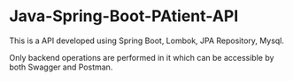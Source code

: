 # Java-Spring-Boot-PAtient-API

This is a API developed using Spring Boot, Lombok, JPA Repository, Mysql.

Only backend operations are performed in it which can be accessible by both Swagger and Postman.
